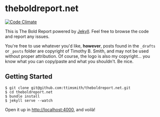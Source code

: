 # theboldreport.net

[![Code Climate](https://codeclimate.com/github/ttimsmith/theboldreport.net/badges/gpa.svg)](https://codeclimate.com/github/ttimsmith/theboldreport.net)

This is The Bold Report powered by [Jekyll](http://jekyllrb.com/). Feel free to browse the code and report any issues.

You're free to use whatever you'd like, **however**, posts found in the `_drafts` or `_posts` folder are copyright of Timothy B. Smith, and may not be used without proper attribution. Of course, the logo is also my copyright… you know what you can copy/paste and what you shouldn't. Be nice.

## Getting Started

    $ git clone git@github.com:ttimsmith/theboldreport.net.git
    $ cd theboldreport.net
    $ bundle install
    $ jekyll serve --watch

Open it up in <http://localhost:4000>, and voilà!
